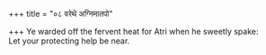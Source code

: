 +++
title = "०८ वरेथे अग्निमातपो"

+++
Ye warded off the fervent heat for Atri when he sweetly spake:  
     Let your protecting help be near.